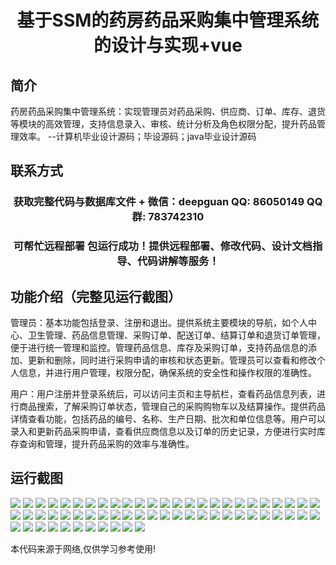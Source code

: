 <p><h1 align="center">基于SSM的药房药品采购集中管理系统的设计与实现+vue</h1></p>

## 简介
药房药品采购集中管理系统：实现管理员对药品采购、供应商、订单、库存、退货等模块的高效管理，支持信息录入、审核、统计分析及角色权限分配，提升药品管理效率。    --计算机毕业设计源码；毕设源码；java毕业设计源码


## 联系方式
<p><h3 align="center">获取完整代码与数据库文件 + 微信：deepguan QQ: 86050149 QQ群: 783742310</h3></p>
<p><h3 align="center">可帮忙远程部署 包运行成功！提供远程部署、修改代码、设计文档指导、代码讲解等服务！</h3></p>

## 功能介绍（完整见运行截图）
管理员：基本功能包括登录、注册和退出。提供系统主要模块的导航，如个人中心、卫生管理、药品信息管理、采购订单、配送订单、结算订单和退货订单管理，便于进行统一管理和监控。管理药品信息、库存及采购订单，支持药品信息的添加、更新和删除，同时进行采购申请的审核和状态更新。管理员可以查看和修改个人信息，并进行用户管理，权限分配，确保系统的安全性和操作权限的准确性。

用户：用户注册并登录系统后，可以访问主页和主导航栏，查看药品信息列表，进行商品搜索，了解采购订单状态，管理自己的采购购物车以及结算操作。提供药品详情查看功能，包括药品的编号、名称、生产日期、批次和单位信息等。用户可以录入和更新药品采购申请，查看供应商信息以及订单的历史记录，方便进行实时库存查询和管理，提升药品采购的效率与准确性。


## 运行截图
![](https://bs-1329754181.cos.ap-shanghai.myqcloud.com/ssm/PharmacyDrugProcurementCentralizedManagementSystem/img/001.jpg)
![](https://bs-1329754181.cos.ap-shanghai.myqcloud.com/ssm/PharmacyDrugProcurementCentralizedManagementSystem/img/002.jpg)
![](https://bs-1329754181.cos.ap-shanghai.myqcloud.com/ssm/PharmacyDrugProcurementCentralizedManagementSystem/img/003.jpg)
![](https://bs-1329754181.cos.ap-shanghai.myqcloud.com/ssm/PharmacyDrugProcurementCentralizedManagementSystem/img/004.jpg)
![](https://bs-1329754181.cos.ap-shanghai.myqcloud.com/ssm/PharmacyDrugProcurementCentralizedManagementSystem/img/005.jpg)
![](https://bs-1329754181.cos.ap-shanghai.myqcloud.com/ssm/PharmacyDrugProcurementCentralizedManagementSystem/img/006.jpg)
![](https://bs-1329754181.cos.ap-shanghai.myqcloud.com/ssm/PharmacyDrugProcurementCentralizedManagementSystem/img/007.jpg)
![](https://bs-1329754181.cos.ap-shanghai.myqcloud.com/ssm/PharmacyDrugProcurementCentralizedManagementSystem/img/008.jpg)
![](https://bs-1329754181.cos.ap-shanghai.myqcloud.com/ssm/PharmacyDrugProcurementCentralizedManagementSystem/img/009.jpg)
![](https://bs-1329754181.cos.ap-shanghai.myqcloud.com/ssm/PharmacyDrugProcurementCentralizedManagementSystem/img/010.jpg)
![](https://bs-1329754181.cos.ap-shanghai.myqcloud.com/ssm/PharmacyDrugProcurementCentralizedManagementSystem/img/011.jpg)
![](https://bs-1329754181.cos.ap-shanghai.myqcloud.com/ssm/PharmacyDrugProcurementCentralizedManagementSystem/img/012.jpg)
![](https://bs-1329754181.cos.ap-shanghai.myqcloud.com/ssm/PharmacyDrugProcurementCentralizedManagementSystem/img/013.jpg)
![](https://bs-1329754181.cos.ap-shanghai.myqcloud.com/ssm/PharmacyDrugProcurementCentralizedManagementSystem/img/014.jpg)
![](https://bs-1329754181.cos.ap-shanghai.myqcloud.com/ssm/PharmacyDrugProcurementCentralizedManagementSystem/img/015.jpg)
![](https://bs-1329754181.cos.ap-shanghai.myqcloud.com/ssm/PharmacyDrugProcurementCentralizedManagementSystem/img/016.jpg)
![](https://bs-1329754181.cos.ap-shanghai.myqcloud.com/ssm/PharmacyDrugProcurementCentralizedManagementSystem/img/017.jpg)
![](https://bs-1329754181.cos.ap-shanghai.myqcloud.com/ssm/PharmacyDrugProcurementCentralizedManagementSystem/img/018.jpg)
![](https://bs-1329754181.cos.ap-shanghai.myqcloud.com/ssm/PharmacyDrugProcurementCentralizedManagementSystem/img/019.jpg)
![](https://bs-1329754181.cos.ap-shanghai.myqcloud.com/ssm/PharmacyDrugProcurementCentralizedManagementSystem/img/020.jpg)
![](https://bs-1329754181.cos.ap-shanghai.myqcloud.com/ssm/PharmacyDrugProcurementCentralizedManagementSystem/img/021.jpg)
![](https://bs-1329754181.cos.ap-shanghai.myqcloud.com/ssm/PharmacyDrugProcurementCentralizedManagementSystem/img/022.jpg)
![](https://bs-1329754181.cos.ap-shanghai.myqcloud.com/ssm/PharmacyDrugProcurementCentralizedManagementSystem/img/023.jpg)
![](https://bs-1329754181.cos.ap-shanghai.myqcloud.com/ssm/PharmacyDrugProcurementCentralizedManagementSystem/img/024.jpg)
![](https://bs-1329754181.cos.ap-shanghai.myqcloud.com/ssm/PharmacyDrugProcurementCentralizedManagementSystem/img/025.jpg)
![](https://bs-1329754181.cos.ap-shanghai.myqcloud.com/ssm/PharmacyDrugProcurementCentralizedManagementSystem/img/026.jpg)
![](https://bs-1329754181.cos.ap-shanghai.myqcloud.com/ssm/PharmacyDrugProcurementCentralizedManagementSystem/img/027.jpg)
![](https://bs-1329754181.cos.ap-shanghai.myqcloud.com/ssm/PharmacyDrugProcurementCentralizedManagementSystem/img/028.jpg)
![](https://bs-1329754181.cos.ap-shanghai.myqcloud.com/ssm/PharmacyDrugProcurementCentralizedManagementSystem/img/029.jpg)
![](https://bs-1329754181.cos.ap-shanghai.myqcloud.com/ssm/PharmacyDrugProcurementCentralizedManagementSystem/img/030.jpg)
![](https://bs-1329754181.cos.ap-shanghai.myqcloud.com/ssm/PharmacyDrugProcurementCentralizedManagementSystem/img/031.jpg)
![](https://bs-1329754181.cos.ap-shanghai.myqcloud.com/ssm/PharmacyDrugProcurementCentralizedManagementSystem/img/032.jpg)
![](https://bs-1329754181.cos.ap-shanghai.myqcloud.com/ssm/PharmacyDrugProcurementCentralizedManagementSystem/img/033.jpg)
![](https://bs-1329754181.cos.ap-shanghai.myqcloud.com/ssm/PharmacyDrugProcurementCentralizedManagementSystem/img/034.jpg)
![](https://bs-1329754181.cos.ap-shanghai.myqcloud.com/ssm/PharmacyDrugProcurementCentralizedManagementSystem/img/035.jpg)
![](https://bs-1329754181.cos.ap-shanghai.myqcloud.com/ssm/PharmacyDrugProcurementCentralizedManagementSystem/img/036.jpg)
![](https://bs-1329754181.cos.ap-shanghai.myqcloud.com/ssm/PharmacyDrugProcurementCentralizedManagementSystem/img/037.jpg)
![](https://bs-1329754181.cos.ap-shanghai.myqcloud.com/ssm/PharmacyDrugProcurementCentralizedManagementSystem/img/038.jpg)
![](https://bs-1329754181.cos.ap-shanghai.myqcloud.com/ssm/PharmacyDrugProcurementCentralizedManagementSystem/img/039.jpg)
![](https://bs-1329754181.cos.ap-shanghai.myqcloud.com/ssm/PharmacyDrugProcurementCentralizedManagementSystem/img/040.jpg)
![](https://bs-1329754181.cos.ap-shanghai.myqcloud.com/ssm/PharmacyDrugProcurementCentralizedManagementSystem/img/041.jpg)
![](https://bs-1329754181.cos.ap-shanghai.myqcloud.com/ssm/PharmacyDrugProcurementCentralizedManagementSystem/img/042.jpg)
![](https://bs-1329754181.cos.ap-shanghai.myqcloud.com/ssm/PharmacyDrugProcurementCentralizedManagementSystem/img/043.jpg)
![](https://bs-1329754181.cos.ap-shanghai.myqcloud.com/ssm/PharmacyDrugProcurementCentralizedManagementSystem/img/044.jpg)
![](https://bs-1329754181.cos.ap-shanghai.myqcloud.com/ssm/PharmacyDrugProcurementCentralizedManagementSystem/img/045.jpg)
![](https://bs-1329754181.cos.ap-shanghai.myqcloud.com/ssm/PharmacyDrugProcurementCentralizedManagementSystem/img/046.jpg)
![](https://bs-1329754181.cos.ap-shanghai.myqcloud.com/ssm/PharmacyDrugProcurementCentralizedManagementSystem/img/047.jpg)
![](https://bs-1329754181.cos.ap-shanghai.myqcloud.com/ssm/PharmacyDrugProcurementCentralizedManagementSystem/img/048.jpg)
![](https://bs-1329754181.cos.ap-shanghai.myqcloud.com/ssm/PharmacyDrugProcurementCentralizedManagementSystem/img/049.jpg)
![](https://bs-1329754181.cos.ap-shanghai.myqcloud.com/ssm/PharmacyDrugProcurementCentralizedManagementSystem/img/050.jpg)
![](https://bs-1329754181.cos.ap-shanghai.myqcloud.com/ssm/PharmacyDrugProcurementCentralizedManagementSystem/img/051.jpg)
![](https://bs-1329754181.cos.ap-shanghai.myqcloud.com/ssm/PharmacyDrugProcurementCentralizedManagementSystem/img/052.jpg)
![](https://bs-1329754181.cos.ap-shanghai.myqcloud.com/ssm/PharmacyDrugProcurementCentralizedManagementSystem/img/053.jpg)
![](https://bs-1329754181.cos.ap-shanghai.myqcloud.com/ssm/PharmacyDrugProcurementCentralizedManagementSystem/img/054.jpg)
![](https://bs-1329754181.cos.ap-shanghai.myqcloud.com/ssm/PharmacyDrugProcurementCentralizedManagementSystem/img/055.jpg)
![](https://bs-1329754181.cos.ap-shanghai.myqcloud.com/ssm/PharmacyDrugProcurementCentralizedManagementSystem/img/056.jpg)
![](https://bs-1329754181.cos.ap-shanghai.myqcloud.com/ssm/PharmacyDrugProcurementCentralizedManagementSystem/img/057.jpg)
![](https://bs-1329754181.cos.ap-shanghai.myqcloud.com/ssm/PharmacyDrugProcurementCentralizedManagementSystem/img/058.jpg)
![](https://bs-1329754181.cos.ap-shanghai.myqcloud.com/ssm/PharmacyDrugProcurementCentralizedManagementSystem/img/059.jpg)
![](https://bs-1329754181.cos.ap-shanghai.myqcloud.com/ssm/PharmacyDrugProcurementCentralizedManagementSystem/img/060.jpg)
![](https://bs-1329754181.cos.ap-shanghai.myqcloud.com/ssm/PharmacyDrugProcurementCentralizedManagementSystem/img/061.jpg)

<p>本代码来源于网络,仅供学习参考使用!</p>
